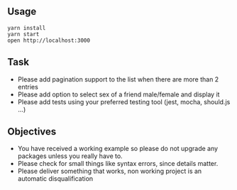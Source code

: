 ## Usage

```
yarn install
yarn start
open http://localhost:3000
```

## Task

- Please add pagination support to the list when there are more than 2 entries
- Please add option to select sex of a friend male/female and display it
- Please add tests using your preferred testing tool (jest, mocha, should.js ...)

## Objectives

- You have received a working example so please do not upgrade any packages unless you really have to.
- Please check for small things like syntax errors, since details matter.
- Please deliver something that works, non working project is an automatic disqualification
